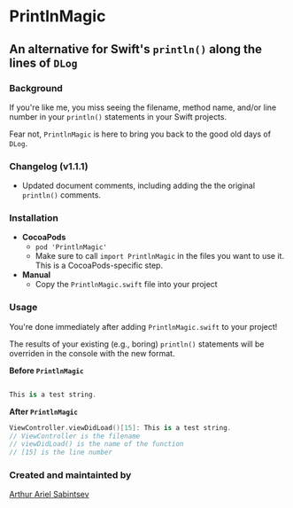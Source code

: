# PrintlnMagic
## An alternative for Swift's `println()` along the lines of `DLog`

### Background

If you're like me, you miss seeing the filename, method name, and/or line number in your `println()` statements in your Swift projects.

Fear not, `PrintlnMagic` is here to bring you back to the good old days of `DLog`.

### Changelog (v1.1.1)
- Updated document comments, including adding the the original `println()` comments.

### Installation
- **CocoaPods**
  - `pod 'PrintlnMagic'`
  - Make sure to call `import PrintlnMagic` in the files you want to use it. This is a CocoaPods-specific step.
- **Manual**
  - Copy the `PrintlnMagic.swift` file into your project

### Usage
You're done immediately after adding `PrintlnMagic.swift` to your project! 

The results of your existing (e.g., boring) `println()` statements will be overriden in the console with the new format.

**Before `PrintlnMagic`**

```swift

This is a test string.

```

**After `PrintlnMagic`**

```swift
ViewController.viewDidLoad()[15]: This is a test string.
// ViewController is the filename
// viewDidLoad() is the name of the function 
// [15] is the line number
``` 

### Created and maintainted by
[Arthur Ariel Sabintsev](http://www.sabintsev.com)
